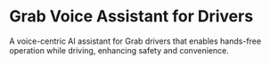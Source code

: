 # Grab Voice Assistant for Drivers

A voice-centric AI assistant for Grab drivers that enables hands-free operation while driving, enhancing safety and convenience.
